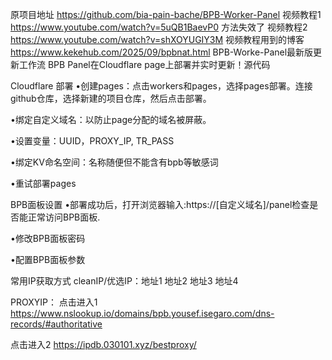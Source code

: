 原项目地址 https://github.com/bia-pain-bache/BPB-Worker-Panel
视频教程1 https://www.youtube.com/watch?v=5uQB1BaevP0 方法失效了
视频教程2 https://www.youtube.com/watch?v=shXOYUGIY3M
视频教程用到的博客 https://www.kekehub.com/2025/09/bpbnat.html
BPB-Worke-Panel最新版更新工作流
BPB Panel在Cloudflare page上部署并实时更新！源代码



Cloudflare 部署
•创建pages：点击workers和pages，选择pages部署。连接github仓库，选择新建的项目仓库，然后点击部署。

•绑定自定义域名：以防止page分配的域名被屏蔽。

•设置变量：UUID，PROXY_IP, TR_PASS

•绑定KV命名空间：名称随便但不能含有bpb等敏感词

•重试部署pages

BPB面板设置
•部署成功后，打开浏览器输入:https://[自定义域名]/panel检查是否能正常访问BPB面板.

•修改BPB面板密码

•配置BPB面板参数

常用IP获取方式
cleanIP/优选IP：地址1  地址2  地址3  地址4

PROXYIP：
点击进入1 https://www.nslookup.io/domains/bpb.yousef.isegaro.com/dns-records/#authoritative


点击进入2 https://ipdb.030101.xyz/bestproxy/
